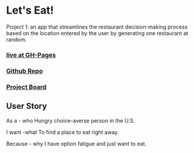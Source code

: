 # Let's Eat!
Project 1: an app that streamlines the restaurant decision-making process based on the location entered by the user by generating one restaurant at random. 

### [live at GH-Pages](https://a-breezy.github.io/meetMe/)
### [Github Repo](https://github.com/a-breezy/meetMe)
### [Project Board](https://github.com/a-breezy/meetMe/projects/2)

## User Story
As a - who
Hungry choice-averse person in the U.S.

I want -what 
To find a place to eat right away.

Because - why
I have option fatigue and just want to eat. 


